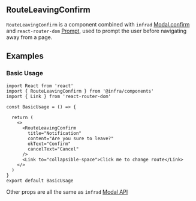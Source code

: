 ## RouteLeavingConfirm

`RouteLeavingConfirm` is a component combined with `infrad` [Modal.confirm](https://bolifestudio.com/components/modal-cn/#components-modal-demo-confirm) and `react-router-dom` [Prompt](https://v5.reactrouter.com/web/api/Prompt), used to prompt the user before navigating away from a page.

## Examples

### Basic Usage

```tsx
import React from 'react'
import { RouteLeavingConfirm } from '@infra/components'
import { Link } from 'react-router-dom'

const BasicUsage = () => {

  return (
    <>
      <RouteLeavingConfirm
        title="Notification"
        content="Are you sure to leave?"
        okText="Confirm"
        cancelText="Cancel"
      />
      <Link to="collapsible-space">Click me to change route</Link>
    </>
  )
}
export default BasicUsage
```

<API></API>
Other props are all the same as `infrad` [Modal API](https://bolifestudio.com/components/modal-cn/#API)
